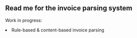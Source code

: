 <h2>Read me for the invoice parsing system</h2>

Work in progress:
    <li>Rule-based & content-based invoice parsing</li>
    